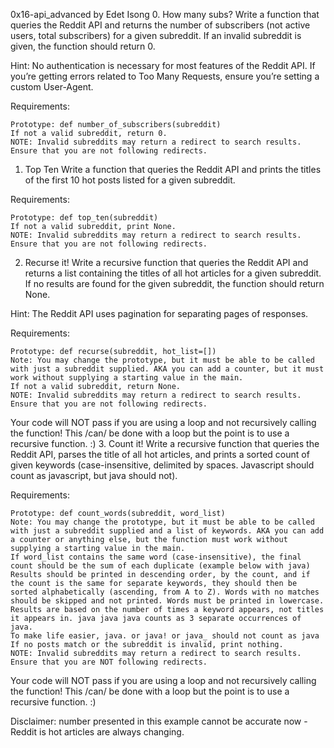 0x16-api_advanced by Edet Isong
0. How many subs? 
Write a function that queries the Reddit API and returns the number of subscribers (not active users, total subscribers) for a given subreddit. If an invalid subreddit is given, the function should return 0.

Hint: No authentication is necessary for most features of the Reddit API. If you’re getting errors related to Too Many Requests, ensure you’re setting a custom User-Agent.

Requirements:

    Prototype: def number_of_subscribers(subreddit)
    If not a valid subreddit, return 0.
    NOTE: Invalid subreddits may return a redirect to search results. Ensure that you are not following redirects.
1. Top Ten
Write a function that queries the Reddit API and prints the titles of the first 10 hot posts listed for a given subreddit.

Requirements:

    Prototype: def top_ten(subreddit)
    If not a valid subreddit, print None.
    NOTE: Invalid subreddits may return a redirect to search results. Ensure that you are not following redirects.
2. Recurse it! 
Write a recursive function that queries the Reddit API and returns a list containing the titles of all hot articles for a given subreddit. If no results are found for the given subreddit, the function should return None.

Hint: The Reddit API uses pagination for separating pages of responses.

Requirements:

    Prototype: def recurse(subreddit, hot_list=[])
    Note: You may change the prototype, but it must be able to be called with just a subreddit supplied. AKA you can add a counter, but it must work without supplying a starting value in the main.
    If not a valid subreddit, return None.
    NOTE: Invalid subreddits may return a redirect to search results. Ensure that you are not following redirects.

Your code will NOT pass if you are using a loop and not recursively calling the function! This /can/ be done with a loop but the point is to use a recursive function. :)
3. Count it!
Write a recursive function that queries the Reddit API, parses the title of all hot articles, and prints a sorted count of given keywords (case-insensitive, delimited by spaces. Javascript should count as javascript, but java should not).

Requirements:

    Prototype: def count_words(subreddit, word_list)
    Note: You may change the prototype, but it must be able to be called with just a subreddit supplied and a list of keywords. AKA you can add a counter or anything else, but the function must work without supplying a starting value in the main.
    If word_list contains the same word (case-insensitive), the final count should be the sum of each duplicate (example below with java)
    Results should be printed in descending order, by the count, and if the count is the same for separate keywords, they should then be sorted alphabetically (ascending, from A to Z). Words with no matches should be skipped and not printed. Words must be printed in lowercase.
    Results are based on the number of times a keyword appears, not titles it appears in. java java java counts as 3 separate occurrences of java.
    To make life easier, java. or java! or java_ should not count as java
    If no posts match or the subreddit is invalid, print nothing.
    NOTE: Invalid subreddits may return a redirect to search results. Ensure that you are NOT following redirects.

Your code will NOT pass if you are using a loop and not recursively calling the function! This /can/ be done with a loop but the point is to use a recursive function. :)

Disclaimer: number presented in this example cannot be accurate now - Reddit is hot articles are always changing.
